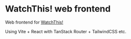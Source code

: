 # WatchThis! web frontend

Web frontend for [WatchThis!](https://github.com/pekkoeskola/watch-this-backend)

Using Vite + React with TanStack Router + TailwindCSS etc.